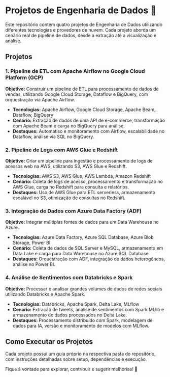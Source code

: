 # Projetos de Engenharia de Dados 🚀

Este repositório contém quatro projetos de Engenharia de Dados utilizando diferentes tecnologias e provedores de nuvem. Cada projeto aborda um cenário real de pipeline de dados, desde a extração até a visualização e análise.

## Projetos

### 1. Pipeline de ETL com Apache Airflow no Google Cloud Platform (GCP)

**Objetivo:** Construir um pipeline de ETL para processamento de dados de vendas, utilizando Google Cloud Storage, Dataflow e BigQuery, com orquestração via Apache Airflow.

- **Tecnologias:** Apache Airflow, Google Cloud Storage, Apache Beam, Dataflow, BigQuery
- **Cenário:** Extração de dados de uma API de e-commerce, transformação com Apache Beam e carga no BigQuery para análise.
- **Destaques:** Automatiso e monitoramento com Airflow, escalabilidade no Dataflow, análise via SQL no BigQuery.

### 2. Pipeline de Logs com AWS Glue e Redshift

**Objetivo:** Criar um pipeline para ingestão e processamento de logs de acessos web na AWS, utilizando S3, AWS Glue e Redshift.

- **Tecnologias:** AWS S3, AWS Glue, AWS Lambda, Amazon Redshift
- **Cenário:** Coleta de logs de acesso, processamento e transformação no AWS Glue, carga no Redshift para consulta e relatórios.
- **Destaques:** Uso de AWS Glue para ETL serverless, armazenamento escalável no S3, otimização de consultas no Redshift.

### 3. Integração de Dados com Azure Data Factory (ADF)

**Objetivo:** Integrar múltiplas fontes de dados para um Data Warehouse no Azure.

- **Tecnologias:** Azure Data Factory, Azure SQL Database, Azure Blob Storage, Power BI
- **Cenário:** Coleta de dados de SQL Server e MySQL, armazenamento em Data Lake e carga para Data Warehouse no Azure SQL Database.
- **Destaques:** Orquestração com ADF, integração de dados heterogêneos, análise no Power BI.

### 4. Análise de Sentimentos com Databricks e Spark

**Objetivo:** Processar e analisar grandes volumes de dados de redes sociais utilizando Databricks e Apache Spark.

- **Tecnologias:** Databricks, Apache Spark, Delta Lake, MLflow
- **Cenário:** Extração de tweets, análise de sentimentos com Spark MLlib e armazenamento de dados processados no Delta Lake.
- **Destaques:** Processamento distribuído com Spark, modelagem de dados para IA, versão e monitoramento de modelos com MLflow.

## Como Executar os Projetos

Cada projeto possui um guia próprio na respectiva pasta do repositório, com instruções detalhadas sobre setup, dependências e execução.

Fique à vontade para explorar, contribuir e sugerir melhorias! 🚀
